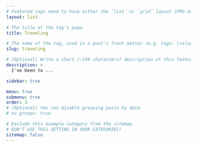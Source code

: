 ```yaml
---
# Featured tags need to have either the `list` or `grid` layout (PRO only).
layout: list

# The title of the tag's page.
title: Traveling

# The name of the tag, used in a post's front matter (e.g. tags: [<slug>]).
slug: traveling

# (Optional) Write a short (~150 characters) description of this featured tag.
description: >
  I've been to ...

sidebar: true

menu: true
submenu: true
order: 3
# (Optional) You can disable grouping posts by date.
# no_groups: true

# Exclude this example category from the sitemap.
# DON'T USE THIS SETTING IN YOUR CATEGORIES!
sitemap: false
---
```

